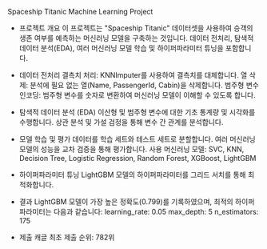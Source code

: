 Spaceship Titanic Machine Learning Project

- 프로젝트 개요
이 프로젝트는 "Spaceship Titanic" 데이터셋을 사용하여 승객의 생존 여부를 예측하는 머신러닝 모델을 구축하는 것입니다. 
데이터 전처리, 탐색적 데이터 분석(EDA), 여러 머신러닝 모델 학습 및 하이퍼파라미터 튜닝을 포함합니다.


- 데이터 전처리
결측치 처리: KNNImputer를 사용하여 결측치를 대체합니다.
열 삭제: 분석에 필요 없는 열(Name, PassengerId, Cabin)을 삭제합니다.
범주형 변수 인코딩: 범주형 변수를 숫자로 변환하여 머신러닝 모델이 이해할 수 있도록 합니다.


- 탐색적 데이터 분석 (EDA)
이산형 및 범주형 변수에 대한 기초 통계량 및 시각화를 수행합니다.
상관 분석 및 가설 검정을 통해 변수 간 관계를 분석합니다.


- 모델 학습 및 평가
데이터를 학습 세트와 테스트 세트로 분할합니다.
여러 머신러닝 모델의 성능을 교차 검증을 통해 평가합니다.
사용 머신러닝 모델: SVC, KNN, Decision Tree, Logistic Regression, Random Forest, XGBoost, LightGBM


- 하이퍼파라미터 튜닝
LightGBM 모델의 하이퍼파라미터를 그리드 서치를 통해 최적화합니다.


- 결과
LightGBM 모델이 가장 높은 정확도(0.799)를 기록하였으며, 최적의 하이퍼파라미터는 다음과 같습니다:
learning_rate: 0.05
max_depth: 5
n_estimators: 175


- 제출
캐글 최초 제출 순위: 782위

